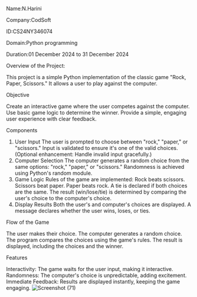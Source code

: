 Name:N.Harini

Company:CodSoft 

ID:CS24NY346074

Domain:Python programming

Duration:01 December 2024 to 31 December 2024

Overview of the Project:

This project is a simple Python implementation of the classic game "Rock, Paper, Scissors." It allows a user to play against the computer.

Objective

Create an interactive game where the user competes against the computer.
Use basic game logic to determine the winner.
Provide a simple, engaging user experience with clear feedback.


Components

1. User Input
The user is prompted to choose between "rock," "paper," or "scissors."
Input is validated to ensure it's one of the valid choices. (Optional enhancement: Handle invalid input gracefully.)
2. Computer Selection
The computer generates a random choice from the same options: "rock," "paper," or "scissors."
Randomness is achieved using Python's random module.
3. Game Logic
Rules of the game are implemented:
Rock beats scissors.
Scissors beat paper.
Paper beats rock.
A tie is declared if both choices are the same.
The result (win/lose/tie) is determined by comparing the user's choice to the computer's choice.
4. Display Results
Both the user's and computer's choices are displayed.
A message declares whether the user wins, loses, or ties.


Flow of the Game

The user makes their choice.
The computer generates a random choice.
The program compares the choices using the game's rules.
The result is displayed, including the choices and the winner.


Features

Interactivity: The game waits for the user input, making it interactive.
Randomness: The computer's choice is unpredictable, adding excitement.
Immediate Feedback: Results are displayed instantly, keeping the game engaging.
![Screenshot (71)](https://github.com/user-attachments/assets/990f9b42-bf8d-4b04-b6fb-c68d175d59e9)

